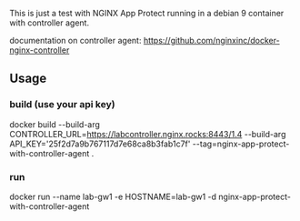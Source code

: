 This is just a test with NGINX App Protect running in a debian 9 container with controller agent.

documentation on controller agent:
<https://github.com/nginxinc/docker-nginx-controller>

## Usage

### build (use your api key)

docker build --build-arg CONTROLLER_URL=https://labcontroller.nginx.rocks:8443/1.4 --build-arg API_KEY='25f2d7a9b767117d7e68ca8b3fab1c7f' --tag=nginx-app-protect-with-controller-agent .

### run

docker run --name lab-gw1 -e HOSTNAME=lab-gw1 -d nginx-app-protect-with-controller-agent
